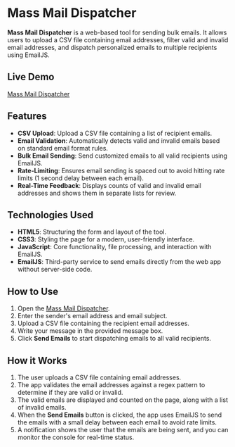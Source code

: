 # Mass Mail Dispatcher

**Mass Mail Dispatcher** is a web-based tool for sending bulk emails. It allows users to upload a CSV file containing email addresses, filter valid and invalid email addresses, and dispatch personalized emails to multiple recipients using EmailJS.

## Live Demo
[Mass Mail Dispatcher](https://mass-mail-dispatcherr.netlify.app/)

## Features
- **CSV Upload**: Upload a CSV file containing a list of recipient emails.
- **Email Validation**: Automatically detects valid and invalid emails based on standard email format rules.
- **Bulk Email Sending**: Send customized emails to all valid recipients using EmailJS.
- **Rate-Limiting**: Ensures email sending is spaced out to avoid hitting rate limits (1 second delay between each email).
- **Real-Time Feedback**: Displays counts of valid and invalid email addresses and shows them in separate lists for review.

## Technologies Used
- **HTML5**: Structuring the form and layout of the tool.
- **CSS3**: Styling the page for a modern, user-friendly interface.
- **JavaScript**: Core functionality, file processing, and interaction with EmailJS.
- **EmailJS**: Third-party service to send emails directly from the web app without server-side code.
  
## How to Use
1. Open the [Mass Mail Dispatcher](https://mass-mail-dispatcherr.netlify.app/).
2. Enter the sender's email address and email subject.
3. Upload a CSV file containing the recipient email addresses.
4. Write your message in the provided message box.
5. Click **Send Emails** to start dispatching emails to all valid recipients.

## How it Works
1. The user uploads a CSV file containing email addresses.
2. The app validates the email addresses against a regex pattern to determine if they are valid or invalid.
3. The valid emails are displayed and counted on the page, along with a list of invalid emails.
4. When the **Send Emails** button is clicked, the app uses EmailJS to send the emails with a small delay between each email to avoid rate limits.
5. A notification shows the user that the emails are being sent, and you can monitor the console for real-time status.
